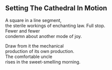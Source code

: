 Setting The Cathedral In Motion
-------------------------------
A square in a line segment,  
the sterile workings of enchanting law. Full stop.  
Fewer and fewer  
condemn about another mode of joy.  
  
Draw from it the mechanical  
production of its own production.  
The comfortable uncle  
rises in the sweet-smelling morning.  
